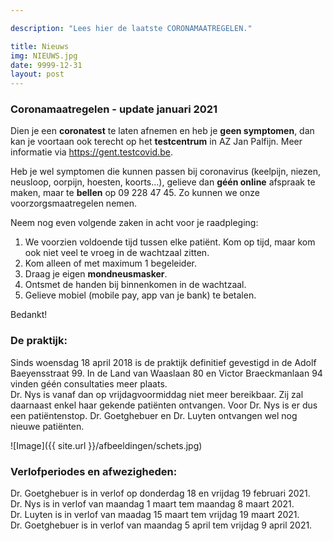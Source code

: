 ```yaml
---

description: "Lees hier de laatste CORONAMAATREGELEN."

title: Nieuws
img: NIEUWS.jpg
date: 9999-12-31
layout: post
---
```


### Coronamaatregelen - update januari 2021

Dien je een **coronatest** te laten afnemen en heb je **geen symptomen**, dan kan je voortaan ook terecht op het **testcentrum** in AZ Jan Palfijn. Meer informatie via https://gent.testcovid.be. <br>

Heb je wel symptomen die kunnen passen bij coronavirus (keelpijn, niezen, neusloop, oorpijn, hoesten, koorts...), gelieve dan **géén online** afspraak te maken, maar te **bellen** op 09 228 47 45. Zo kunnen we onze voorzorgsmaatregelen nemen.<br>

Neem nog even volgende zaken in acht voor je raadpleging: <br>

1. We voorzien voldoende tijd tussen elke patiënt. Kom op tijd, maar kom ook niet veel te vroeg in de wachtzaal zitten. <br>
2. Kom alleen of met maximum 1 begeleider.<br>
3. Draag je eigen **mondneusmasker**.<br>
4. Ontsmet de handen bij binnenkomen in de wachtzaal.<br>
5. Gelieve mobiel (mobile pay, app van je bank) te betalen. <br>

Bedankt!<br>

### De praktijk:

Sinds woensdag 18 april 2018 is de praktijk definitief gevestigd in de Adolf Baeyensstraat 99. In de Land van Waaslaan 80 en Victor Braeckmanlaan 94 vinden géén consultaties meer plaats. <br>
Dr. Nys is vanaf dan op vrijdagvoormiddag niet meer bereikbaar. Zij zal daarnaast enkel haar gekende patiënten ontvangen. Voor Dr. Nys is er dus een patiëntenstop. Dr. Goetghebuer en Dr. Luyten ontvangen wel nog nieuwe patiënten. <br> 

![Image]({{ site.url }}/afbeeldingen/schets.jpg)



### Verlofperiodes en afwezigheden:

Dr. Goetghebuer is in verlof op donderdag 18 en vrijdag 19 februari 2021. <br>
Dr. Nys is in verlof van maandag 1 maart tem maandag 8 maart 2021. <br>
Dr. Luyten is in verlof van maadag 15 maart tem vrijdag 19 maart 2021. <br>
Dr. Goetghebuer is in verlof van maandag 5 april tem vrijdag 9 april 2021.
